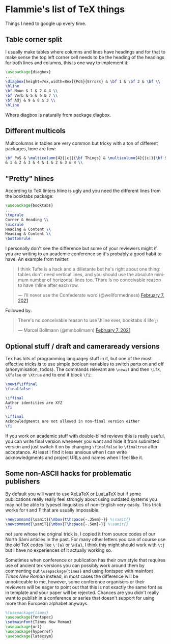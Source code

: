 # Flammie's list of TeX things

Things I need to google up every time.

## Table corner split

I usually make tables where columns and lines have headings and for that to make
sense the top left corner cell needs to be the heading of the headings for both
lines and columns, this is one way to implement it:

```tex
\usepackage{diagbox}
...
\diagbox[height=7ex,width=8ex]{PoS}{Errors} & \bf 1 & \bf 2 & \bf \\
\hline
\bf Noun & 1 & 2 & 4 \\
\bf Verb & 5 & 6 & 7 \\
\bf Adj & 9 & 8 & 3 \\
\hline
```

Where diagbox is naturally from package diagbox.

## Different multicols

Multicolumns in tables are very common but tricky with a ton of different
packages, here are few:


```tex
\bf PoS & \multicolumn{4}{|c|}{\bf Things} & \multicolumn{4}{|c|}{\bf Stuffs} \\
& 1 & 2 & 3 & 4 & 1 & 2 & 3 & 4 \\
```

## "Pretty" hlines

According to TeX linters hline is ugly and you need the different lines from the
booktabs package:

```tex
\usepackage{booktabs}
...
\toprule
Corner & Heading \\
\midrule
Heading & Content \\
Heading & Content \\
\bottomrule
```

I personally don't see the difference but some of your reviewers might if you
are writing to an academic conference so it's probably a good habit to have. An
example from twitter:

<blockquote class="twitter-tweet"><p lang="en" dir="ltr">I think Tufte is a hack
and a dilletante but he&#39;s right about one thing: tables don&#39;t need
vertical lines, and you should use the absolute minimum number of horizontal
lines too. There is no conceivable reason to have \hline after each
row.</p>&mdash; I&#39;ll never use the Confederate word (@wellformedness) <a
href="https://twitter.com/wellformedness/status/1358515118078889987?ref_src=twsrc%5Etfw">February
7, 2021</a></blockquote> <script async
src="https://platform.twitter.com/widgets.js" charset="utf-8"></script>

Followed by:

<blockquote class="twitter-tweet"><p lang="en" dir="ltr">There&#39;s no
conceivable reason to use \hline ever, booktabs 4 life ;)</p>&mdash; Marcel
Bollmann (@mmbollmann) <a
href="https://twitter.com/mmbollmann/status/1358535267024568324?ref_src=twsrc%5Etfw">February
7, 2021</a></blockquote> <script async
src="https://platform.twitter.com/widgets.js" charset="utf-8"></script>

## Optional stuff / draft and cameraready versions

Tex has lots of programming languagey stuff in it, but one of the most effective
tricks is to use simple boolean variables to switch parts on and off
(anonymisation, todos). The commands relevant are `\newif` and then `\ifX`,
`\Xfalse` or `\Xtrue` and to end if block `\fi`:

```tex
\newif\iffinal
\finalfalse

\iffinal
Author identities are XYZ
\fi

\iffinal
Acknowledgments are not allowed in non-final version either
\fi
```

If you work on academic stuff with double-blind reviews this is really useful,
you can write final version whenever you want and hide it from submitted
version and just switch it on by changing `\finalfalse` to `\finaltrue` after
acceptance. At least I find it less anxious when I can write acknowledgments
and project URLs and names when I feel like it.

## Some non-ASCII hacks for problematic publishers

By default you will want to use XeLaTeX or LuaLaTeX but if some publications
really really feel strongly about using outdated systems you may not be able to
typeset linguistics of non-English very easily. This trick works for ŧ and Ŧ
that are usually impossible:

```tex
\newcommand{\samit}{\mbox{t\hspace{-.35em}-}} %\samit{}
\newcommand{\samiT}{\mbox{T\hspace{-.5em}-}} %\samit{}
```

not sure whose the original trick is, I copied it from source codes of our North
Sámi articles in the past. For many other letters you can of course use the old
TeX codes like `\'{a}` or `\H{a}`, I think this might should work with `\tj` but
I have no experiences of it actually working so.


Sometimes when conference or publication has their own style that requires use
of ancient tex versions you can possibly work around them by commenting out
`\usepackage{times}` and using fontspec with mainfont *Times New Roman* instead,
in most cases the difference will be unnoticeable to me, however, some
conference organisers or their reviewers will be eager to point out that this is
not exactly the same font as in template and your paper will be rejected.
Chances are you didn't really want to publish in a conference or series that
doesn't support for using more than European alphabet anyways.

```tex
%\usepackage{times}
\usepackage{fontspec}
\setmainfont{Times New Roman}
\usepackage{url}
\usepackage{hyperref}
\usepackage{latexsym}
```
